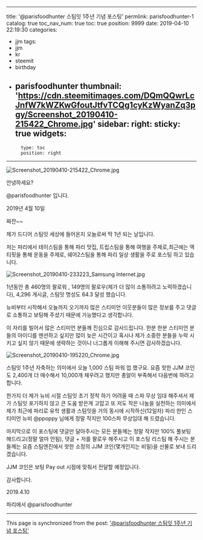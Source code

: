 
---
title: '@parisfoodhunter 스팀잇 1주년 기념 포스팅'
permlink: parisfoodhunter-1
catalog: true
toc_nav_num: true
toc: true
position: 9999
date: 2019-04-10 22:19:30
categories:
- jjm
tags:
- jjm
- kr
- steemit
- birthday
- parisfoodhunter
thumbnail: 'https://cdn.steemitimages.com/DQmQQwrLcJnfW7kWZKwGfoutJtfvTCQg1cyKzWyanZq3pgy/Screenshot_20190410-215422_Chrome.jpg'
sidebar:
    right:
        sticky: true
widgets:
    -
        type: toc
        position: right
---


![Screenshot_20190410-215422_Chrome.jpg](https://cdn.steemitimages.com/DQmQQwrLcJnfW7kWZKwGfoutJtfvTCQg1cyKzWyanZq3pgy/Screenshot_20190410-215422_Chrome.jpg)

안녕하세요?

@parisfoodhunter 입니다.

2019년 4월 10일

짜잔~~

제가 드디어 스팀잇 세상에 들어온지 오늘로써 딱 1년 되는 날입니다.

저는 파리에서 테이스팀을 통해 파리 맛집, 트립스팀을 통해 여행을 주제로,최근에는 액티핏을 통해 운동을 주제로, 쉐어2스팀을 통해 파리 일상 생활을 주로 포스팅 하고 있습니다. 

![Screenshot_20190410-233223_Samsung Internet.jpg](https://cdn.steemitimages.com/DQmWvx6Knsu71Jd9EbvW9xhKfooZESU1g2o5AwSpVr4Xasz/Screenshot_20190410-233223_Samsung%20Internet.jpg)

1년동안 총 460명의 팔로워 , 149명의 팔로우(제가 더 많이 소통하려고 노력하겠습니다), 4,296 게시글, 스팀잇 명성도 64.3 달성 했습니다. 

뉴비부터 시작해서 오늘까지 오기까지 많은 스티미언 이웃분들이 많은 정보를 주고 댓글로 소통하고 보팅해 주셨기 때문에 가능했다고 생각합니다. 

이 자리를 빌어서 많은 스티미언 분들께 진심으로 감사드립니다. 
한분 한분 스티미언 분들의 아이디를 멘션하고 싶지만 많이 늦은 시간이고 혹시나 제가 소중한 분들을 누락 시키고 싶지 않기 때문에 생략하는 것이니 너그롭게 이해해 주시면 감사하겠습니다. 

![Screenshot_20190410-195220_Chrome.jpg](https://cdn.steemitimages.com/DQmaTm3oZgYBQB4FpLMa3Y8YLm8EWcJtSBS2UZjm65EpeHG/Screenshot_20190410-195220_Chrome.jpg)


스팀잇 1주년 자축하는 의미에서 오늘 1,000 스팀 파워 업 했구요. 요즘 핫한 JJM 코인도 2,400개 더 매수해서 10,000개 채우려고 했지만 총알이 부족해서 다음번에 하려고 합니다.

한가지 더 제가 뉴비 시절 스팀잇 초기 정착 하기 어려울 때 스파 무상 임대 해주셔서 제가 스팀잇 포기하지 않고 큰 도움 받은게 고맙고 또 저도 작은 나눔을 실천하는 의미에서  제가 최근에 파리로 유학 생활과 스팀잇을  거의 동시에 시작하신(12일차) 파리 한인 스티미언 뉴비 @ppoppy 님에게 정말 작지만 100스파 무상임대 해 드렸습니다. 

마지막으로 이 포스팅에 댓글만 달아주시는 모든 분들께는 정말 작지만 100% 풀보팅 해드리고(정말 얼마 안됨), 댓글 + 저를 팔로우 해주시고 이 포스팅 리스팀 해 주시는 분들께는 요즘 스팀엔진에서 핫한 소정의 JJM 코인(몇개인지는 비밀)을 선물로 보내 드리겠습니다.

JJM 코인은 보팅 Pay out 시점에 맞춰서 전달할 예정입니다. 

감사합니다. 

2019.4.10

파리에서 @parisfoodhunter

- - -

This page is synchronized from the post: ['@parisfoodhunter 스팀잇 1주년 기념 포스팅'](https://steemit.com/@parisfoodhunter/parisfoodhunter-1)
